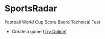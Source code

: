 # SportsRadar
Football World Cup Score Board Technical Test

- Create a game (<a href="https://danipolopolar.github.io/SportsRadar/scoreboard/">Try Online</a>)